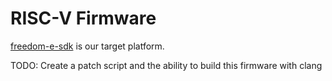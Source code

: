 # RISC-V Firmware

[freedom-e-sdk](https://github.com/sifive/freedom-e-sdk) is our target platform.

TODO: Create a patch script and the ability to build this firmware with clang 
